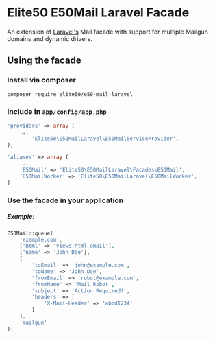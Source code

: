 # Elite50 E50Mail Laravel Facade

An extension of [Laravel's](http://laravel.com/) Mail facade with support for multiple Mailgun domains and dynamic drivers.

## Using the facade

### Install via composer

```shell
composer require elite50/e50-mail-laravel
```

### Include in `app/config/app.php`

```php
'providers' => array (
    ...
		'Elite50\E50MailLaravel\E50MailServiceProvider',
),

'aliases' => array (
    ...
    'E50Mail' => 'Elite50\E50MailLaravel\Facades\E50Mail',
    'E50MailWorker' => 'Elite50\E50MailLaravel\E50MailWorker',
)
```

### Use the facade in your application

##### Example:
```php
E50Mail::queue(
    'example.com',
    ['html' => 'views.html-email'],
    ['name' => 'John Doe'],
    [
        'toEmail' => 'john@example.com',
        'toName' => 'John Doe',
        'fromEmail' => 'robot@example.com',
        'fromName' => 'Mail Robot',
        'subject' => 'Action Required!',
        'headers' => [
            'X-Mail-Header' => 'abcd1234'
        ]
    ],
    'mailgun'
);
```
